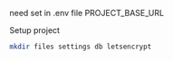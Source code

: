 need set in .env file
PROJECT_BASE_URL

Setup project
```bash
mkdir files settings db letsencrypt
```